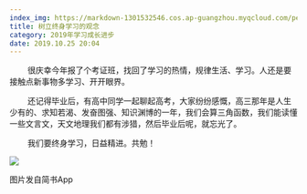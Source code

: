 ```yaml
---
index_img: https://markdown-1301532546.cos.ap-guangzhou.myqcloud.com/peipei_blog/20210921145952.jpeg
title: 树立终身学习的观念
category: 2019年学习成长进步
date: 2019.10.25 20:04
---
```


        很庆幸今年报了个考证班，找回了学习的热情，规律生活、学习。人还是要接触点新事物多学习、开开眼界。

        还记得毕业后，有高中同学一起聊起高考，大家纷纷感慨，高三那年是人生少有的、求知若渴、发奋图强、知识渊博的一年，我们会算三角函数，我们能读懂一些文言文，天文地理我们都有涉猎，然后毕业后呢，就忘光了。

        我们要终身学习，日益精进。共勉！

![](https://markdown-1301532546.cos.ap-guangzhou.myqcloud.com/peipei_blog/20210921145952.jpeg)  

图片发自简书App